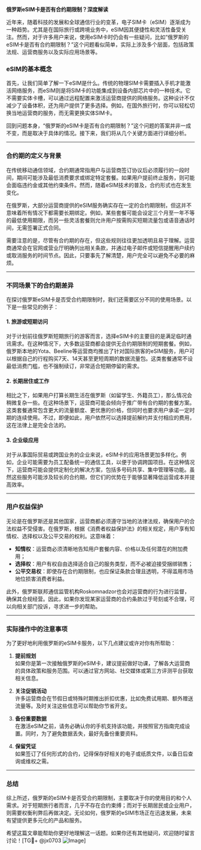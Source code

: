 **俄罗斯eSIM卡是否有合约期限制？深度解读**

近年来，随着科技的发展和全球通信行业的变革，电子SIM卡（eSIM）逐渐成为一种趋势。尤其是在国际旅行或跨境业务中，eSIM因其便捷性和灵活性备受关注。然而，对于许多用户来说，使用eSIM卡时仍会有一些疑问，比如“俄罗斯的eSIM卡是否有合约期限制？”这个问题看似简单，实际上涉及多个层面，包括政策法规、运营商服务以及实际应用场景等。

### eSIM的基本概念

首先，让我们简单了解一下eSIM是什么。传统的物理SIM卡需要插入手机才能激活网络服务，而eSIM则是将SIM卡的功能集成到设备内部芯片中的一种技术。它不需要实体卡槽，可以通过远程配置来激活运营商提供的网络服务。这种设计不仅减少了设备体积，还为用户提供了更多选择。例如，在国外旅行时，你可以轻松切换当地运营商的服务，而无需更换实体SIM卡。

回到问题本身，“俄罗斯的eSIM卡是否有合约期限制？”这个问题的答案并非一成不变，而是取决于具体的情况。接下来，我们将从几个关键方面进行详细分析。

---

### 合约期的定义与背景

在传统移动通信领域，合约期通常指用户与运营商签订协议后必须履行的一段时间，期间可能涉及最低消费要求或绑定特定套餐。如果用户提前终止服务，则可能会面临违约金或其他约束条件。然而，随着eSIM技术的普及，合约形式也在发生变化。

在俄罗斯，大部分运营商提供的eSIM服务确实存在一定的合约期限制，但这并不意味着所有情况下都需要长期绑定。例如，某些套餐可能会设定三个月至一年不等的最低使用期限，而另一些灵活套餐则允许用户按需购买短期流量包或语音通话时间，无需签署正式合同。

需要注意的是，尽管有合约期的存在，但这些规则往往更加透明且易于理解。运营商通常会在官网或营业厅明确列出相关条款，并通过电子邮件或短信提醒用户续约或取消服务的时间节点。因此，只要事先了解清楚，用户完全可以避免不必要的麻烦。

---

### 不同场景下的合约期差异

在探讨俄罗斯eSIM卡是否受合约期限制时，我们还需要区分不同的使用场景。以下是一些常见的例子：

#### 1. **旅游或短期访问**
对于计划前往俄罗斯短期旅行的游客而言，选择eSIM卡的主要目的是满足临时通讯需求。在这种情况下，大多数运营商都会提供无合约期限制的短期套餐。例如，俄罗斯本地的Yota、Beeline等运营商均推出了针对国际旅客的eSIM服务，用户可以根据自己的行程购买7天、14天甚至更短周期的数据流量包。这类套餐通常不设最低消费门槛，也不强制续订，非常适合短期停留的需求。

#### 2. **长期居住或工作**
相比之下，如果用户打算长期生活在俄罗斯（如留学生、外籍员工），那么情况会稍微复杂一些。在这种场景下，运营商可能会倾向于推广带有合约期的套餐方案。这类套餐通常包含更大的流量额度、更优惠的价格，但同时也要求用户承诺一定时期的连续使用。不过，即便如此，用户依然可以选择提前解约并支付相应的费用，这在法律上是完全合法的。

#### 3. **企业级应用**
对于从事国际贸易或跨国业务的企业来说，eSIM卡的应用场景更加多样化。例如，企业可能需要为员工配备统一的通信工具，以便于协调跨国项目。在这种情况下，运营商可能会提供定制化的解决方案，包括多号码共享、集中管理等功能。虽然这些服务可能涉及较长的合约期，但它们的优势在于能够显著降低运营成本并提高效率。

---

### 用户权益保护

无论是在俄罗斯还是其他国家，运营商都必须遵守当地的法律法规，确保用户的合法权益不受侵害。在俄罗斯，根据《消费者权益保护法》的相关规定，用户享有知情权、选择权以及公平交易的权利。这意味着：

- **知情权**：运营商必须清晰地告知用户套餐内容、价格以及任何潜在的附加费用；
- **选择权**：用户有权自由选择适合自己的服务类型，而不必被迫接受捆绑销售；
- **公平交易权**：即使存在合约期限制，也应保证条款合理且透明，不得滥用市场地位损害消费者利益。

此外，俄罗斯联邦通信监管机构Roskomnadzor也会对运营商的行为进行监督，确保其合规经营。因此，如果你发现某家运营商的合约条款过于苛刻或不合理，可以向相关部门投诉，寻求进一步的帮助。

---

### 实际操作中的注意事项

为了更好地利用俄罗斯的eSIM卡服务，以下几点建议或许对你有所帮助：

1. **提前规划**  
   如果你是第一次接触俄罗斯的eSIM卡，建议提前做好功课，了解各大运营商的具体政策和服务范围。可以通过官方网站、社交媒体或第三方评测平台获取相关信息。

2. **关注促销活动**  
   许多运营商会在节假日或特殊时期推出折扣优惠，比如免费试用期、额外赠送流量等。及时关注这些信息可以帮助你节省开支。

3. **备份重要数据**  
   在激活eSIM之前，请务必确认你的手机支持该功能，并按照官方指南完成设置。同时，为了避免数据丢失，最好先备份重要资料。

4. **保留凭证**  
   如果签订了任何形式的合约，记得保存好相关的电子或纸质文件，以备日后查询或维权之需。

---

### 总结

综上所述，俄罗斯的eSIM卡是否受合约期限制，主要取决于你的使用目的和个人需求。对于短期旅行者而言，几乎不存在合约束缚；而对于长期居民或企业用户，则需要权衡利弊后再做决定。无论如何，俄罗斯的eSIM市场正在迅速发展，未来有望提供更多元化的产品和服务。

希望这篇文章能帮助你更好地理解这一话题。如果你还有其他疑问，欢迎随时留言讨论！[TG💪+ @jx0703 ![Image](https://github.com/user-attachments/assets/dbca1d08-cadb-493c-b0ec-ad6f7a83f270)]